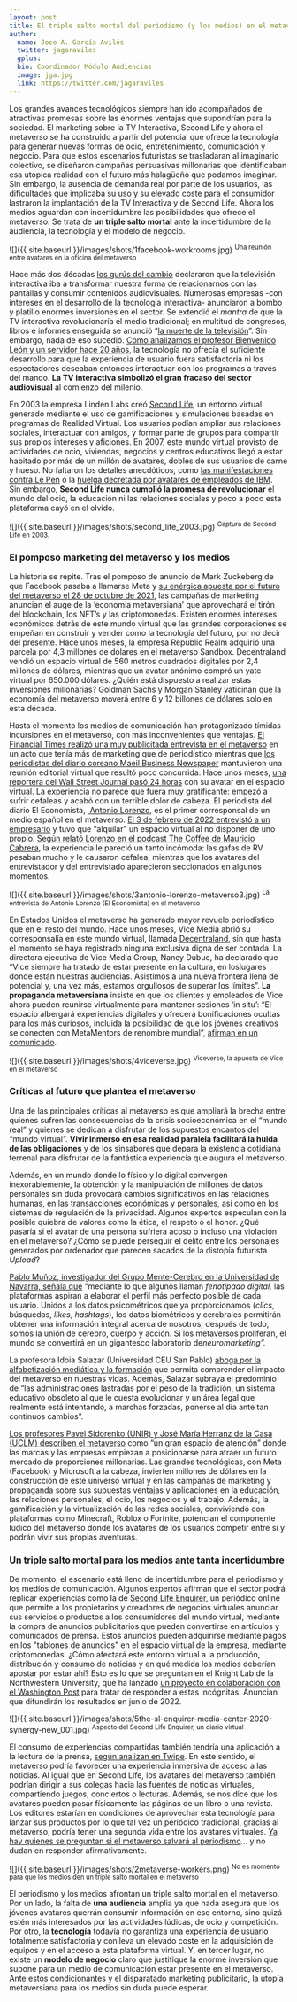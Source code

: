 ```yaml
---
layout: post
title: El triple salto mortal del periodismo (y los medios) en el metaverso
author:
  name: Jose A. García Avilés
  twitter: jagaraviles
  gplus:  
  bio: Coordinador Módulo Audiencias
  image: jga.jpg
  link: https://twitter.com/jagaraviles
---
```

Los grandes avances tecnológicos siempre han ido acompañados de atractivas promesas sobre las enormes ventajas que supondrían para la sociedad. El marketing sobre la TV Interactiva, Second Life y ahora el metaverso se ha construido a partir del potencial que ofrece la tecnología para generar nuevas formas de ocio, entretenimiento, comunicación y negocio. Para que estos escenarios futuristas se trasladaran al imaginario colectivo, se diseñaron campañas persuasivas millonarias que identificaban esa utópica realidad con el futuro más halagüeño que podamos imaginar. Sin embargo, la ausencia de demanda real por parte de los usuarios, las dificultades que implicaba su uso y su elevado coste para el consumidor lastraron la implantación de la TV Interactiva y de Second Life. Ahora los medios aguardan con incertidumbre las posibilidades que ofrece el metaverso. Se trata de **un triple salto mortal** ante la incertidumbre de la audiencia, la tecnología y el modelo de negocio.

![]({{ site.baseurl }}/images/shots/1facebook-workrooms.jpg)
<sup>Una reunión entre avatares en la oficina del metaverso

Hace más dos décadas [los gurús del cambio](http://www.mediation.co.uk/futures/itv.html) declararon que la televisión interactiva iba a transformar nuestra forma de relacionarnos con las pantallas y consumir contenidos audiovisuales. Numerosas empresas -con intereses en el desarrollo de la tecnología interactiva- anunciaron a bombo y platillo enormes inversiones en el sector. Se extendió el *mantra* de que la TV interactiva revolucionaría el medio tradicional; en multitud de congresos, libros e informes enseguida se anunció “[la muerte de la televisión](https://www.adlatina.com/articulo.php?slug=/publicidad/la-televisi%C3%B3n-ha-muerto-0)”. Sin embargo, nada de eso sucedió. [Como analizamos el profesor Bienvenido León y un servidor hace 20 años](https://ojs.ehu.eus/index.php/Zer/article/view/6024/5706), la tecnología no ofrecía el suficiente desarrollo para que la experiencia de usuario fuera satisfactoria ni los espectadores deseaban entonces interactuar con los programas a través del mando. **La TV interactiva simbolizó el gran fracaso del sector audiovisual** al comienzo del milenio.

En 2003 la empresa Linden Labs creó [Second Life](https://secondlife.com/), un entorno virtual generado mediante el uso de gamificaciones y simulaciones basadas en programas de Realidad Virtual. Los usuarios podían ampliar sus relaciones sociales, interactuar con amigos, y formar parte de grupos para compartir sus propios intereses y aficiones. En 2007, este mundo virtual provisto de actividades de ocio, viviendas, negocios y centros educativos llegó a estar habitado por más de un millón de avatares, dobles de sus usuarios de carne y hueso. No faltaron los detalles anecdóticos, como [las manifestaciones contra Le Pen](https://www.20minutos.es/noticia/191150/0/second/life/manifestaciones/) o la [huelga decretada por avatares de empleados de IBM](https://economiza.com/la-protesta-de-los-empleados-de-ibm-en-second-life-en-directo/).  Sin embargo, **Second Life nunca cumplió la promesa de revolucionar** el mundo del ocio, la educación ni las relaciones sociales y poco a poco esta plataforma cayó en el olvido.

![]({{ site.baseurl }}/images/shots/second_life_2003.jpg)
<sup>Captura de Second Life en 2003.

### **El pomposo marketing del metaverso y los medios**

La historia se repite. Tras el pomposo de anuncio de Mark Zuckeberg de que Facebook pasaba a llamarse Meta y [su enérgica apuesta por el futuro del metaverso el 28 de octubre de 2021](https://www.youtube.com/watch?v=4v1uQ71zskU), las campañas de marketing anuncian el auge de la ‘economía metaversiana’ que aprovechará el tirón del blockchain, los NFT’s y las criptomonedas. Existen enormes intereses económicos detrás de este mundo virtual que las grandes corporaciones se empeñan en construir y vender como la tecnología del futuro, por no decir del presente. Hace unos meses, la empresa Republic Realm adquirió una parcela por 4,3 millones de dólares en el metaverso Sandbox. Decentraland vendió un espacio virtual de 560 metros cuadrados digitales por 2,4 millones de dólares, mientras que un avatar anónimo compró un yate virtual por 650.000 dólares. ¿Quién está dispuesto a realizar estas inversiones millonarias? Goldman Sachs y Morgan Stanley vaticinan que la economía del metaverso moverá entre 6 y 12 billones de dólares solo en esta década.

Hasta el momento los medios de comunicación han protagonizado tímidas incursiones en el metaverso, con más inconvenientes que ventajas. [El Financial Times realizó una muy publicitada entrevista en el metaverso](https://www.youtube.com/watch?v=2Ne7Ljd4f78) en un acto que tenía más de marketing que de periodístico mientras que [los periodistas del diario coreano Maeil Business Newspaper](https://m.pulsenews.co.kr/view.php?year=2021&no=614593) mantuvieron una reunión editorial virtual que resultó poco concurrida. Hace unos meses, [una reportera del Wall Street Journal pasó 24 horas](https://www.wsj.com/video/series/joanna-stern-personal-technology/trapped-in-the-metaverse-heres-what-24-hours-feels-like/820EA261-05CD-44E9-871C-8CFB8E65DBBF) con su avatar en el espacio virtual. La experiencia no parece que fuera muy gratificante: empezó a sufrir cefaleas y acabó con un terrible dolor de cabeza. El periodista del diario El Economista, [ Antonio Lorenzo](https://www.eleconomista.es/empresas-finanzas/noticias/11521236/12/21/elEconomista-abre-la-primera-corresponsalia-de-un-medio-de-comunicacion-en-Metaverso.html), es el primer corresponsal de un medio español en el metaverso. [El 3 de febrero de 2022 entrevistó a un empresario](https://www.eleconomista.es/empresas-finanzas/noticias/11614017/02/22/Como-se-realizo-la-primera-entrevista-de-la-prensa-espanola-en-el-metaverso-.html) y tuvo que “alquilar” un espacio virtual al no disponer de uno propio. [Según relató Lorenzo en el podcast The Coffee de Mauricio Cabrera](https://shows.acast.com/the-coffee/episodes/antonio-lorenz), la experiencia le pareció un tanto incómoda: las gafas de RV pesaban mucho y le causaron cefalea, mientras que los avatares del entrevistador y del entrevistado aparecieron seccionados en algunos momentos.

![]({{ site.baseurl }}/images/shots/3antonio-lorenzo-metaverso3.jpg)
<sup>La entrevista de Antonio Lorenzo (El Economista) en el metaverso

En Estados Unidos el metaverso ha generado mayor revuelo periodístico que en el resto del mundo. Hace unos meses, Vice Media abrió su corresponsalía en este mundo virtual, llamada [Decentraland](https://decentraland.org/), sin que hasta el momento se haya registrado ninguna exclusiva digna de ser contada. La directora ejecutiva de Vice Media Group, Nancy Dubuc, ha declarado que “Vice siempre ha tratado de estar presente en la cultura, en loslugares donde están nuestras audiencias. Asistimos a una nueva frontera llena de potencial y, una vez más, estamos orgullosos de superar los límites”. **La propaganda metaversiana** insiste en que los clientes y empleados de Vice ahora pueden reunirse virtualmente para mantener sesiones ‘in situ’: “El espacio albergará experiencias digitales y ofrecerá bonificaciones ocultas para los más curiosos, incluida la posibilidad de que los jóvenes creativos se conecten con MetaMentors de renombre mundial”, [afirman en un comunicado](https://www.broadcastprome.com/news/vice-media-group-opens-metaverse-hq/).

![]({{ site.baseurl }}/images/shots/4viceverse.jpg)
<sup>Viceverse, la apuesta de Vice en el metaverso

### **Críticas al futuro que plantea el metaverso**

Una de las principales críticas al metaverso es que ampliará la brecha entre quienes sufren las consecuencias de la crisis socioeconómica en el “mundo real” y quienes se dedican a disfrutar de los supuestos encantos del “mundo virtual”. **Vivir inmerso en esa realidad paralela facilitará la huida de las obligaciones** y de los sinsabores que depara la existencia cotidiana terrenal para disfrutar de la fantástica experiencia que augura el metaverso.

Además, en un mundo donde lo físico y lo digital convergen inexorablemente, la obtención y la manipulación de millones de datos personales sin duda provocará cambios significativos en las relaciones humanas, en las transacciones económicas y personales, así como en los sistemas de regulación de la privacidad. Algunos expertos especulan con la posible quiebra de valores como la ética, el respeto o el honor. ¿Qué pasaría si el avatar de una persona sufriera acoso o incluso una violación en el metaverso? ¿Cómo se puede perseguir el delito entre los personajes generados por ordenador que parecen sacados de la distopía futurista *Upload*?

[Pablo Muñoz, investigador del Grupo Mente-Cerebro en la Universidad de Navarra, señala que](https://ethic.es/2022/02/morfeo-siempre-tuvo-razon-metaverso-tecnologias/) “mediante lo que algunos llaman *fenotipado digital,* las plataformas aspiran a elaborar el perfil más perfecto posible de cada usuario. Unidos a los datos psicométricos que ya proporcionamos (*clics*, búsquedas, *likes*, *hashtags*), los datos biométricos y cerebrales permitirán obtener una información integral acerca de nosotros; después de todo, somos la unión de cerebro, cuerpo y acción. Si los metaversos proliferan, el mundo se convertirá en un gigantesco laboratorio de*neuromarketing”.*

La profesora Idoia Salazar (Universidad CEU San Pablo) [aboga por la alfabetización mediática y la formación](https://retinatendencias.com/negocios/nos-mudamos-al-metaverso/) que permita comprender el impacto del metaverso en nuestras vidas. Además, Salazar subraya el predominio de “las administraciones lastradas por el peso de la tradición, un sistema educativo obsoleto al que le cuesta evolucionar y un área legal que realmente está intentando, a marchas forzadas, ponerse al día ante tan continuos cambios”.

[Los profesores Pavel Sidorenko (UNIR) y José María Herranz de la Casa (UCLM) describen el metaverso](https://theconversation.com/hay-negocio-en-el-metaverso-175271) como “un gran espacio de atención” donde las marcas y las empresas empiezan a posicionarse para atraer un futuro mercado de proporciones millonarias. Las grandes tecnológicas, con Meta (Facebook) y Microsoft a la cabeza, invierten millones de dólares en la construcción de este universo virtual y en las campañas de marketing y propaganda sobre sus supuestas ventajas y aplicaciones en la educación, las relaciones personales, el ocio, los negocios y el trabajo. Además, la gamificación y la virtualización de las redes sociales, conviviendo con plataformas como Minecraft, Roblox o Fortnite, potencian el componente lúdico del metaverso donde los avatares de los usuarios competir entre sí y podrán vivir sus propias aventuras.

### **Un triple salto mortal para los medios ante tanta incertidumbre**

De momento, el escenario está lleno de incertidumbre para el periodismo y los medios de comunicación. Algunos expertos afirman que el sector podrá replicar experiencias como la de [Second Life Enquirer](http://www.slenquirer.com/), un periódico online que permite a los propietarios y creadores de negocios virtuales anunciar sus servicios o productos a los consumidores del mundo virtual, mediante la compra de anuncios publicitarios que pueden convertirse en artículos y comunicados de prensa. Estos anuncios pueden adquirirse mediante pagos en los "tablones de anuncios" en el espacio virtual de la empresa, mediante criptomonedas. ¿Cómo afectará este entorno virtual a la producción, distribución y consumo de noticias y en qué medida los medios deberían apostar por estar ahí? Esto es lo que se preguntan en el Knight Lab de la Northwestern University, que ha lanzado [un proyecto en colaboración con el Washington Post](https://studio.knightlab.com/projects/metaverse-media/) para tratar de responder a estas incógnitas. Anuncian que difundirán los resultados en junio de 2022.

![]({{ site.baseurl }}/images/shots/5the-sl-enquirer-media-center-2020-synergy-new_001.jpg)
<sup>Aspecto del Second Life Enquirer, un diario virtual

El consumo de experiencias compartidas también tendría una aplicación a la lectura de la prensa, [según analizan en Twipe](https://www.twipemobile.com/are-there-opportunities-for-publishers-in-the-metaverse/). En este sentido, el metaverso podría favorecer una experiencia inmersiva de acceso a las noticias. Al igual que en Second Life, los avatares del metaverso también podrían dirigir a sus colegas hacia las fuentes de noticias virtuales, compartiendo juegos, conciertos o lecturas. Además, se nos dice que los avatares pueden pasar físicamente las páginas de un libro o una revista. Los editores estarían en condiciones de aprovechar esta tecnología para lanzar sus productos por lo que tal vez un periódico tradicional, gracias al metaverso, podría tener una segunda vida entre los avatares virtuales. [Ya hay quienes se preguntan si el metaverso salvará al periodismo](https://medium.com/@tseymat/will-the-metaverse-save-journalism-a4ce044c948e)… y no dudan en responder afirmativamente.

![]({{ site.baseurl }}/images/shots/2metaverse-workers.png)
<sup>No es momento para que los medios den un triple salto mortal en el metaverso

El periodismo y los medios afrontan un triple salto mortal en el metaverso. Por un lado, la falta de **una audiencia** amplia ya que nada asegura que los jóvenes avatares querrán consumir información en ese entorno, sino quizá estén más interesados por las actividades lúdicas, de ocio y competición. Por otro, la **tecnología** todavía no garantiza una experiencia de usuario totalmente satisfactoria y conlleva un elevado coste en la adquisición de equipos y en el acceso a esta plataforma virtual. Y, en tercer lugar, no existe un **modelo de negocio** claro que justifique la enorme inversión que supone para un medio de comunicación estar presente en el metaverso. Ante estos condicionantes y el disparatado marketing publicitario, la utopía metaversiana para los medios sin duda puede esperar.